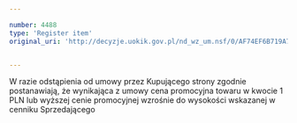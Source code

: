 ```yaml
---

number: 4488
type: 'Register item'
original_uri: 'http://decyzje.uokik.gov.pl/nd_wz_um.nsf/0/AF74EF6B719A7684C1257B4A003D9C6B?OpenDocument'


---
```


W razie odstąpienia od umowy przez Kupującego strony zgodnie postanawiają, że wynikająca z umowy cena promocyjna towaru w kwocie 1 PLN lub wyższej cenie promocyjnej wzrośnie do wysokości wskazanej w cenniku Sprzedającego
